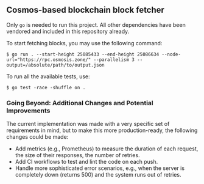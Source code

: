 ## Cosmos-based blockchain block fetcher

Only `go` is needed to run this project. All other dependencies have been
vendored and included in this repository already.

To start fetching blocks, you may use the following command:
```
$ go run . --start-height 25085433 --end-height 25086634 --node-url="https://rpc.osmosis.zone/" --parallelism 3 --output=/absolute/path/to/output.json
```

To run all the available tests, use:
```
$ go test -race -shuffle on .
```

### Going Beyond: Additional Changes and Potential Improvements
The current implementation was made with a very specific set of requirements
in mind, but to make this more production-ready, the following changes
could be made:
- Add metrics (e.g., Prometheus) to measure the duration of each request, 
the size of their responses, the number of retries.
- Add CI workflows to test and lint the code on each push.
- Handle more sophisticated error scenarios, e.g., when the server is 
completely down (returns 500) and the system runs out of retries.

